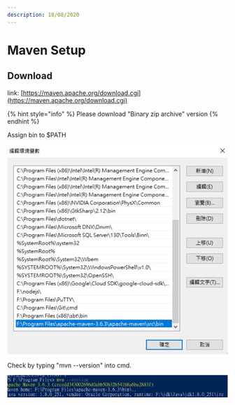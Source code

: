 ```yaml
---
description: 18/08/2020
---
```


# Maven Setup

## Download

link: [https://maven.apache.org/download.cgi](https://maven.apache.org/download.cgi)

{% hint style="info" %}
Please download "Binary zip archive" version
{% endhint %}

Assign bin to $PATH

![](../.gitbook/assets/add_variable.png)

Check by typing "mvn --version" into cmd. 

![Done!~](../.gitbook/assets/image%20%281%29.png)

